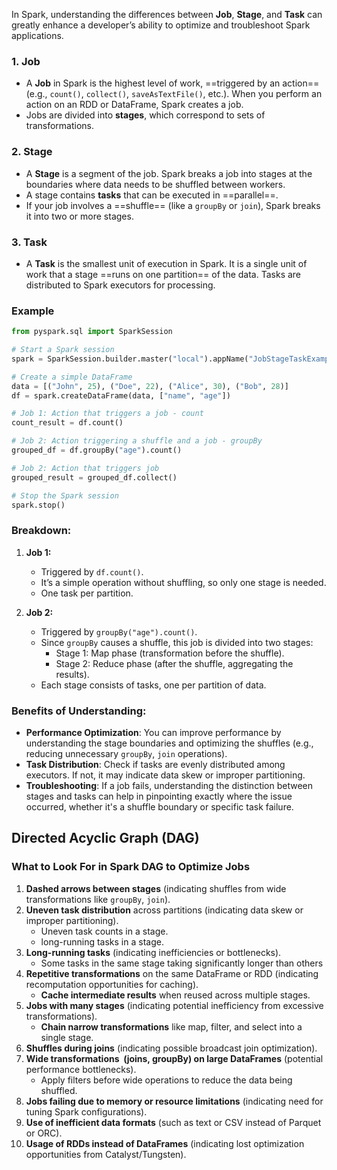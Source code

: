 In Spark, understanding the differences between **Job**, **Stage**, and **Task** can greatly enhance a developer’s ability to optimize and troubleshoot Spark applications.

### 1. **Job**
- A **Job** in Spark is the highest level of work, ==triggered by an action== (e.g., `count()`, `collect()`, `saveAsTextFile()`, etc.). When you perform an action on an RDD or DataFrame, Spark creates a job.
- Jobs are divided into **stages**, which correspond to sets of transformations.

### 2. **Stage**
- A **Stage** is a segment of the job. Spark breaks a job into stages at the boundaries where data needs to be shuffled between workers. 
- A stage contains **tasks** that can be executed in ==parallel==.
- If your job involves a ==shuffle== (like a `groupBy` or `join`), Spark breaks it into two or more stages.

### 3. **Task**
- A **Task** is the smallest unit of execution in Spark. It is a single unit of work that a stage ==runs on one partition== of the data. Tasks are distributed to Spark executors for processing.

### Example

```python
from pyspark.sql import SparkSession

# Start a Spark session
spark = SparkSession.builder.master("local").appName("JobStageTaskExample").getOrCreate()

# Create a simple DataFrame
data = [("John", 25), ("Doe", 22), ("Alice", 30), ("Bob", 28)]
df = spark.createDataFrame(data, ["name", "age"])

# Job 1: Action that triggers a job - count
count_result = df.count()

# Job 2: Action triggering a shuffle and a job - groupBy
grouped_df = df.groupBy("age").count()

# Job 2: Action that triggers job
grouped_result = grouped_df.collect()

# Stop the Spark session
spark.stop()
```

### Breakdown:
1. **Job 1:**
   - Triggered by `df.count()`.
   - It’s a simple operation without shuffling, so only one stage is needed.
   - One task per partition.

2. **Job 2:**
   - Triggered by `groupBy("age").count()`.
   - Since `groupBy` causes a shuffle, this job is divided into two stages:
     - Stage 1: Map phase (transformation before the shuffle).
     - Stage 2: Reduce phase (after the shuffle, aggregating the results).
   - Each stage consists of tasks, one per partition of data.

### Benefits of Understanding:
- **Performance Optimization**: You can improve performance by understanding the stage boundaries and optimizing the shuffles (e.g., reducing unnecessary `groupBy`, `join` operations).
- **Task Distribution**: Check if tasks are evenly distributed among executors. If not, it may indicate data skew or improper partitioning.
- **Troubleshooting**: If a job fails, understanding the distinction between stages and tasks can help in pinpointing exactly where the issue occurred, whether it's a shuffle boundary or specific task failure.


## Directed Acyclic Graph (DAG)

### What to Look For in Spark DAG to Optimize Jobs

1. **Dashed arrows between stages** (indicating shuffles from wide transformations like `groupBy`, `join`).
2. **Uneven task distribution** across partitions (indicating data skew or improper partitioning).
	- Uneven task counts in a stage. 
	- long-running tasks in a stage.
3. **Long-running tasks** (indicating inefficiencies or bottlenecks).
	- Some tasks in the same stage taking significantly longer than others
4. **Repetitive transformations** on the same DataFrame or RDD (indicating recomputation opportunities for caching).
	- **Cache intermediate results** when reused across multiple stages.
5. **Jobs with many stages** (indicating potential inefficiency from excessive transformations).
	- **Chain narrow transformations** like map, filter, and select into a single stage.
6. **Shuffles during joins** (indicating possible broadcast join optimization).
7. **Wide transformations  (joins, groupBy) on large DataFrames** (potential performance bottlenecks).
	- Apply filters before wide operations to reduce the data being shuffled.
8. **Jobs failing due to memory or resource limitations** (indicating need for tuning Spark configurations).
9. **Use of inefficient data formats** (such as text or CSV instead of Parquet or ORC).
10. **Usage of RDDs instead of DataFrames** (indicating lost optimization opportunities from Catalyst/Tungsten).